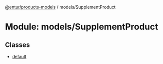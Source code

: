 [@entur/products-models](../README.md) / models/SupplementProduct

# Module: models/SupplementProduct

## Classes

- [default](../classes/models_SupplementProduct.default.md)
